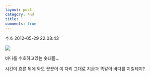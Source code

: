 ```yaml
---
layout: post
category: 사진
title: ''
comments: true
---
```

수호
2012-05-29 22:08:43


  

![][link0]

  

바다를 수호하고있는 솟대들...

  

시간이 흐른 뒤에 와도 꿋꿋이 이 자리 그대로 지금과 똑같이 바다를 지킬테지?


[link0]:https://t1.daumcdn.net/cfile/tistory/2015A2404FC4CA251C
